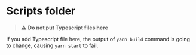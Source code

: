 # Scripts folder

> :warning: **Do not put Typescript files here**

If you add Typescript file here, the output of `yarn build` command is going to change, causing `yarn start` to fail.
